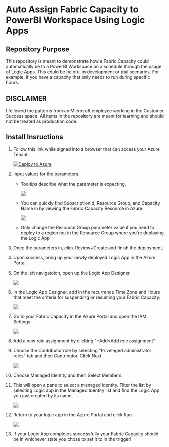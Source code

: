 # Auto Assign Fabric Capacity to PowerBI Workspace Using Logic Apps

## Repository Purpose
This repository is meant to demonstrate how a Fabric Capacity could automatically be to a PowerBI Workspace on a schedule through the usage of Logic Apps. This could be helpful in development or trial scenarios. For example, if you have a capacity that only needs to run during specific hours.

## DISCLAIMER
I followed the patterns from an Microsoft employee working in the Customer Success space. All items in the repository are meant for learning and should not be treated as production code.

## Install Insructions
1. Follow this link while signed into a browser that can access your Azure Tenant.

    [![Deploy to Azure](https://aka.ms/deploytoazurebutton)](https://portal.azure.com/#create/Microsoft.Template/uri/https%3A%2F%2Fraw.githubusercontent.com%2Frichardlhughes-ic%2FfabricHelper%2Fmain%2FassignCapcity%2Farm%2FfabricAssignToCapcity.json)

2. Input values for the parameters. 

    - Tooltips describe what the parameter is expecting.

        ![](./images/tooltips.png)

    - You can quickly find SubscriptionId, Resource Group, and Capacity Name in by viewing the Fabric Capacity Resource in Azure.

        ![](./images/fabricResource.png)
    
    - Only change the Resource Group parameter value if you need to deploy to a region not in the Resource Group where you're deploying the Logic App 

3. Once the parameters in, click Review+Create and finish the deployment. 
4. Upon success, bring up your newly deployed Logic App in the Azure Portal.
5. On the left navigatoion, open up the Logic App Designer.

    ![](./images/logicAppPortal.png)

6. In the Logic App Designer, add in the recurrence Time Zone and Hours that meet the criteria for suspending or resuming your Fabric Capacity.

    ![](./images/designer.gif)

7. Go to your Fabric Capacity in the Azure Portal and open the IAM Settings

    ![](./images/openFabricIAM.png)

8. Add a new role assignment by clicking "+Add>Add role assignment"
9. Choose the Contributor role by selecting "Priveleged administrator roles" tab and then Contributor. Click Next.

    ![](./images/fabricIAMContributor.png)

10. Choose Managed Identity and then Select Members. 
11. This will open a pane to select a managed identity. Filter the list by selecting Logic app in the Managed Identity list and find the Logic App you just created by its name.

    ![](./images/fabricLogicAppsMSI.png)

12. Return to your logic app in the Azure Portal and click Run.

    ![](./images/runLogicApp.png)

13. If your Logic App completes successfully your Fabric Capacity should be in whichever state you chose to set it to in the trigger!
